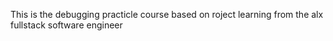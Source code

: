 This is the debugging practicle course based on roject learning from the alx fullstack software engineer
